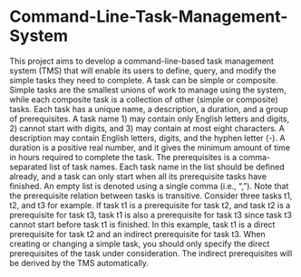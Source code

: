 # Command-Line-Task-Management-System

This project aims to develop a command-line-based task management system (TMS) that will
enable its users to define, query, and modify the simple tasks they need to complete.
A task can be simple or composite. Simple tasks are the smallest unions of work to manage
using the system, while each composite task is a collection of other (simple or composite) tasks.
Each task has a unique name, a description, a duration, and a group of prerequisites. A
task name 1) may contain only English letters and digits, 2) cannot start with digits, and 3) may
contain at most eight characters. A description may contain English letters, digits, and the
hyphen letter (-). A duration is a positive real number, and it gives the minimum amount of
time in hours required to complete the task. The prerequisites is a comma-separated list of task
names. Each task name in the list should be defined already, and a task can only start when all
its prerequisite tasks have finished. An empty list is denoted using a single comma (i.e., “,”).
Note that the prerequisite relation between tasks is transitive. Consider three tasks t1, t2, and
t3 for example. If task t1 is a prerequisite for task t2, and task t2 is a prerequisite for task t3,
task t1 is also a prerequisite for task t3 since task t3 cannot start before task t1 is finished. In
this example, task t1 is a direct prerequisite for task t2 and an indirect prerequisite for task t3.
When creating or changing a simple task, you should only specify the direct prerequisites of the
task under consideration. The indirect prerequisites will be derived by the TMS automatically.
